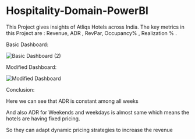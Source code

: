 # Hospitality-Domain-PowerBI
This Project gives insights of Atliqs Hotels across India.
The key metrics in this Project are : Revenue, ADR , RevPar, Occupancy% , Realization % .

Basic Dashboard:

![Basic Dashboard (2)](https://user-images.githubusercontent.com/90610837/232207608-60bfa052-552f-46ca-bc75-b444a47c41a3.jpg)

Modified Dashboard:

![Modified Dashboard](https://user-images.githubusercontent.com/90610837/232207624-c915243c-91eb-4899-8c48-81bca851eb4c.png)


Conclusion:

Here we can see that ADR is constant among all weeks 

And also ADR for Weekends and weekdays is almost same which means the hotels are having fixed pricing.

So they can adapt dynamic pricing strategies to increase the revenue 




